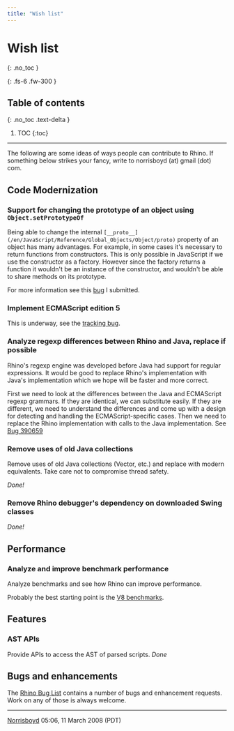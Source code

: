```yaml
---
title: "Wish list"
---
```

# Wish list
{: .no_toc }

{: .fs-6 .fw-300 }

## Table of contents
{: .no_toc .text-delta }

1. TOC
{:toc}

---
The following are some ideas of ways people can contribute to Rhino. If something below strikes your fancy, write to norrisboyd (at) gmail (dot) com.

## Code Modernization

### Support for changing the prototype of an object using `Object.setPrototypeOf`

Being able to change the internal `[__proto__](/en/JavaScript/Reference/Global_Objects/Object/proto)` property of an object has many advantages. For example, in some cases it's necessary to return functions from constructors. This is only possible in JavaScript if we use the constructor as a factory. However since the factory returns a function it wouldn't be an instance of the constructor, and wouldn't be able to share methods on its prototype.

For more information see this [bug](https://bugs.ecmascript.org/show_bug.cgi?id=264) I submitted.

### Implement ECMAScript edition 5

This is underway, see the [tracking bug](https://bugzilla.mozilla.org/show_bug.cgi?id=489326).

### Analyze regexp differences between Rhino and Java, replace if possible

Rhino's regexp engine was developed before Java had support for regular expressions. It would be good to replace Rhino's implementation with Java's implementation which we hope will be faster and more correct.

First we need to look at the differences between the Java and ECMAScript regexp grammars. If they are identical, we can substitute easily. If they are different, we need to understand the differences and come up with a design for detecting and handling the ECMAScript-specific cases. Then we need to replace the Rhino implementation with calls to the Java implementation. See [Bug 390659](https://bugzilla.mozilla.org/show_bug.cgi?id=390659)

### Remove uses of old Java collections

Remove uses of old Java collections (Vector, etc.) and replace with modern equivalents. Take care not to compromise thread safety.

_Done!_

### Remove Rhino debugger's dependency on downloaded Swing classes

_Done!_

## Performance

### Analyze and improve benchmark performance

Analyze benchmarks and see how Rhino can improve performance.

Probably the best starting point is the [V8 benchmarks](http://v8.googlecode.com/svn/data/benchmarks/v5/run.html).



## Features

### AST APIs

Provide APIs to access the AST of parsed scripts. _Done_



## Bugs and enhancements

The [Rhino Bug List](https://bugzilla.mozilla.org/buglist.cgi?bug_file_loc=&bug_file_loc_type=allwordssubstr&bug_id=&bug_status=UNCONFIRMED&bug_status=NEW&bug_status=ASSIGNED&bug_status=REOPENED&bugidtype=include&chfieldfrom=&chfieldto=Now&chfieldvalue=&email1=&email2=&emailassigned_to1=1&emailassigned_to2=1&emailqa_contact2=1&emailreporter2=1&emailtype1=exact&emailtype2=exact&field-1-0-0=product&field-1-1-0=bug_status&field0-0-0=noop&keywords=&keywords_type=allwords&long_desc=&long_desc_type=substring&product=Rhino&query_format=advanced&remaction=&short_desc=&short_desc_type=allwordssubstr&status_whiteboard=&status_whiteboard_type=allwordssubstr&type-1-0-0=anyexact&type-1-1-0=anyexact&type0-0-0=noop&value-1-0-0=Rhino&value-1-1-0=UNCONFIRMED,NEW,ASSIGNED,REOPENED&value0-0-0=&votes=&order=bugs.bug_id&query_based_on=) contains a number of bugs and enhancement requests. Work on any of those is always welcome.



---

[Norrisboyd](/User:Norrisboyd) 05:06, 11 March 2008 (PDT)